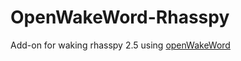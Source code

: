 # OpenWakeWord-Rhasspy

Add-on for waking rhasspy 2.5 using [openWakeWord](https://github.com/dscripka/openWakeWord)